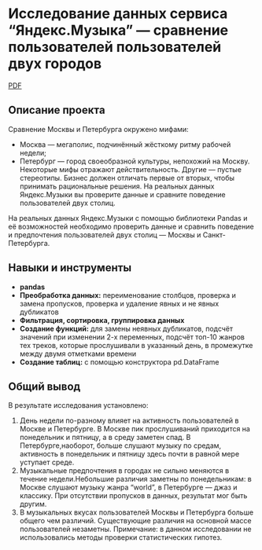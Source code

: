 # Исследование данных сервиса “Яндекс.Музыка” — сравнение пользователей пользователей двух городов

[PDF](https://github.com/KristinaBandurko/Yandex.Practice.MyProjects/blob/main/Project_1.YandexMusic/1_%D0%98%D1%81%D1%81%D0%BB%D0%B5%D0%B4%D0%BE%D0%B2%D0%B0%D0%BD%D0%B8%D0%B5_%D0%B4%D0%B0%D0%BD%D0%BD%D1%8B%D1%85_%D1%81%D0%B5%D1%80%D0%B2%D0%B8%D1%81%D0%B0_%D0%AF%D0%BD%D0%B4%D0%B5%D0%BA%D1%81%D0%9C%D1%83%D0%B7%D1%8B%D0%BA%D0%B0.pdf)     

## Описание проекта

Сравнение Москвы и Петербурга окружено мифами:
- Москва — мегаполис, подчинённый жёсткому ритму рабочей недели;
- Петербург — город своеобразной культуры, непохожий на Москву.
Некоторые мифы отражают действительность. Другие — пустые стереотипы. Бизнес должен отличать первые от вторых, чтобы принимать рациональные решения. На реальных данных Яндекс.Музыки вы проверите данные и сравните поведение пользователей двух столиц.

На реальных данных Яндекс.Музыки c помощью библиотеки Pandas и её возможностей необходимо проверить данные и сравнить поведение и предпочтения пользователей двух столиц — Москвы и Санкт-Петербурга.


## Навыки и инструменты

- **pandas**
- **Преобработка данных:** переименование столбцов, проверка и замена пропусков, проверка и удаление явных и не явных дубликатов
- **Фильтрация, сортировка, группировка данных**
- **Создание функций:** для замены неявных дубликатов, подсчёт значений при изменении 2-х переменных, подсчёт топ-10 жанров тех треков, которые прослушивали в указанный день, в промежутке между двумя отметками времени
- **Создание таблиц:** с помощью конструктора pd.DataFrame

## 

## Общий вывод

В результате исследования установлено:

1. День недели по-разному влияет на активность пользователей в Москве и Петербурге. В Москве пик прослушиваний приходится на понедельник и пятницу, а в среду заметен спад. В Петербурге,наоборот, больше слушают музыку по средам, активность в понедельник и пятницу здесь почти в равной мере уступает среде.
2. Музыкальные предпочтения в городах не сильно меняются в течение недели.Небольшие различия заметны по понедельникам:
в Москве слушают музыку жанра “world”,
в Петербурге — джаз и классику.
При отсутствии пропусков в данных, результат мог быть другим.
3. В музыкальных вкусах пользователей Москвы и Петербурга больше общего чем различий. Существующие различия на основной массе пользователей незаметны.
Примечание: в данном исследовании не использовались методы проверки статистических гипотез.
